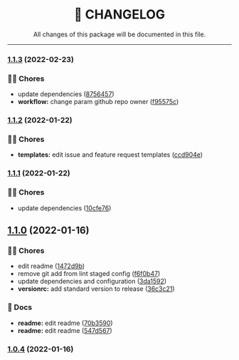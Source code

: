 <div align="center"><h1>📝 CHANGELOG</h1><p>All changes of this package will be documented in this file.</p></div>

---

### [1.1.3](https://github.com/rudemex/nestjs-package-starter/compare/v1.1.2...v1.1.3) (2022-02-23)


### 👨‍💻 Chores

* update dependencies ([8756457](https://github.com/rudemex/nestjs-package-starter/commit/87564576ffafaba0b2d89d84f00d6d92b33992e8))
* **workflow:** change param github repo owner ([f95575c](https://github.com/rudemex/nestjs-package-starter/commit/f95575c6e6b04eaf29f58fe9a75de6eeac1abfbb))

### [1.1.2](https://github.com/rudemex/nestjs-package-starter/compare/v1.1.1...v1.1.2) (2022-01-22)


### 👨‍💻 Chores

* **templates:** edit issue and feature request templates ([ccd904e](https://github.com/rudemex/nestjs-package-starter/commit/ccd904ecbca0de728c448fce6802e478aeeab26b))

### [1.1.1](https://github.com/rudemex/nestjs-package-starter/compare/v1.1.0...v1.1.1) (2022-01-22)


### 👨‍💻 Chores

* update dependencies ([10cfe76](https://github.com/rudemex/nestjs-package-starter/commit/10cfe76e304e7a10f46472a4baf15212b5aad9da))

## [1.1.0](https://github.com/rudemex/nestjs-package-starter/compare/v1.0.4...v1.1.0) (2022-01-16)


### 👨‍💻 Chores

* edit readme ([1472d9b](https://github.com/rudemex/nestjs-package-starter/commit/1472d9b4c869f00e7a74c6ae0e6bb298a1a27bf6))
* remove git add from lint staged config ([f6f0b47](https://github.com/rudemex/nestjs-package-starter/commit/f6f0b472ac28a2789b49b323e2b62dff42d086c7))
* update dependencies and configuration ([3da1592](https://github.com/rudemex/nestjs-package-starter/commit/3da15926b0d717d2e9628ba5cca9b8eaa9651030))
* **versionrc:** add standard version to release ([36c3c21](https://github.com/rudemex/nestjs-package-starter/commit/36c3c21e51e1e1c785bfdfd314c927bd27a33c41))


### 📝 Docs

* **readme:** edit readme ([70b3590](https://github.com/rudemex/nestjs-package-starter/commit/70b3590a6f087e9356a5b4b500f72cc713e0e7bc))
* **readme:** edit readme ([547d567](https://github.com/rudemex/nestjs-package-starter/commit/547d5672ed98b8f5192ef9cc422d2be14f183b77))

### [1.0.4](https://github.com/rudemex/nestjs-package-starter/compare/v0.0.1...v1.0.4) (2022-01-16)
